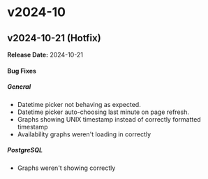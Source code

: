 # v2024-10

## v2024-10-21 (Hotfix)

**Release Date:** 2024-10-21

#### Bug Fixes

##### General

- Datetime picker not behaving as expected.
- Datetime picker auto-choosing last minute on page refresh.
- Graphs showing UNIX timestamp instead of correctly formatted timestamp
- Availability graphs weren't loading in correctly 

##### PostgreSQL

- Graphs weren't showing correctly 